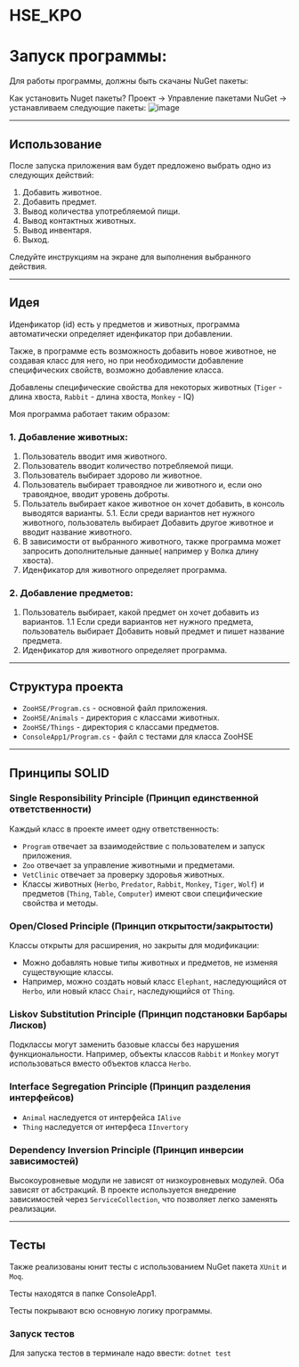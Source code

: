 # HSE_KPO

# Запуск программы:
Для работы программы, должны быть скачаны NuGet пакеты:


Как установить Nuget пакеты?
Проект -> Управление пакетами NuGet -> устанавливаем следующие пакеты:
![image](https://github.com/user-attachments/assets/bfa91182-0dcc-4fc6-99e0-2dab346477f2)

---
## Использование

После запуска приложения вам будет предложено выбрать одно из следующих действий:

1. Добавить животное.
2. Добавить предмет.
3. Вывод количества употребляемой пищи.
4. Вывод контактных животных.
5. Вывод инвентаря.
6. Выход.

Следуйте инструкциям на экране для выполнения выбранного действия.

---
## Идея
Иденфикатор (id) есть у предметов и животных, программа автоматически определяет иденфикатор при добавлении.

Также, в программе есть возможность добавить новое животное, не создавая класс для него, но при необходимости добавление специфических свойств, возможно добавление класса.

Добавлены специфические свойства для некоторых животных (`Tiger` - длина хвоста, `Rabbit` - длина хвоста, `Monkey` - IQ)


Моя программа работает таким образом:

### 1. Добавление животных:
1. Пользователь вводит имя животного.
2. Пользователь вводит количество потребляемой пищи.
3. Пользователь выбирает здорово ли животное.
4. Пользователь выбирает травоядное ли животного и, если оно травоядное, вводит уровень доброты.
5. Пользатель выбирает какое животное он хочет добавить, в консоль выводятся варианты.
  5.1. Если среди вариантов нет нужного животного, пользователь выбирает Добавить другое животное и вводит название животного.
6. В зависимости от выбранного животного, также программа может запросить дополнительные данные( например у Волка длину хвоста).
7. Иденфикатор для животного определяет программа.

### 2. Добавление предметов:
1. Пользователь выбирает, какой предмет он хочет добавить из вариантов.
   1.1 Если среди вариантов нет нужного предмета, пользователь выбирает Добавить новый предмет и пишет название предмета.
2. Иденфикатор для животного определяет программа.
    
---
## Структура проекта

- `ZooHSE/Program.cs` - основной файл приложения.
- `ZooHSE/Animals` - директория с классами животных.
- `ZooHSE/Things` - директория с классами предметов.
- `ConsoleApp1/Program.cs` - файл с тестами для класса ZooHSE

---
## Принципы SOLID

### Single Responsibility Principle (Принцип единственной ответственности)
Каждый класс в проекте имеет одну ответственность:
-	`Program` отвечает за взаимодействие с пользователем и запуск приложения.
-	`Zoo` отвечает за управление животными и предметами.
-	`VetClinic` отвечает за проверку здоровья животных.
-	Классы животных (`Herbo`, `Predator`, `Rabbit`, `Monkey`, `Tiger`, `Wolf`) и предметов (`Thing`, `Table`, `Computer`) имеют свои специфические свойства и методы.

### Open/Closed Principle (Принцип открытости/закрытости)
Классы открыты для расширения, но закрыты для модификации:
-	Можно добавлять новые типы животных и предметов, не изменяя существующие классы.
- Например, можно создать новый класс `Elephant`, наследующийся от `Herbo`, или новый класс `Chair`, наследующийся от `Thing`.

### Liskov Substitution Principle (Принцип подстановки Барбары Лисков)
Подклассы могут заменить базовые классы без нарушения функциональности. Например, объекты классов `Rabbit` и `Monkey` могут использоваться вместо объектов класса `Herbo`.

### Interface Segregation Principle (Принцип разделения интерфейсов)
- `Animal` наследуется от интерфейса `IAlive`
- `Thing` наследуется от интерфеса `IInvertory`

### Dependency Inversion Principle (Принцип инверсии зависимостей)
Высокоуровневые модули не зависят от низкоуровневых модулей. Оба зависят от абстракций. В проекте используется внедрение зависимостей через `ServiceCollection`, что позволяет легко заменять реализации.

---

## Тесты
Также реализованы юнит тесты с использованием NuGet пакета `XUnit` и `Moq`.

Тесты находятся в папке ConsoleApp1.

Тесты покрывают всю основную логику программы.
### Запуск тестов
Для запуска тестов в терминале надо ввести:
`dotnet test`
